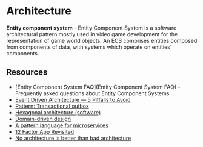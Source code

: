 # Architecture

**Entity component system** - Entity Component System is a software architectural pattern mostly used in video game development for the representation of game world objects. An ECS comprises entities composed from components of data, with systems which operate on entities' components.

## Resources

- [Entity Component System FAQ](Entity Component System FAQ) - Frequently asked questions about Entity Component Systems 
- [Event Driven Architecture — 5 Pitfalls to Avoid](https://medium.com/wix-engineering/event-driven-architecture-5-pitfalls-to-avoid-b3ebf885bdb1)
- [Pattern: Transactional outbox](https://microservices.io/patterns/data/transactional-outbox.html)
- [Hexagonal architecture (software)](https://en.wikipedia.org/wiki/Hexagonal_architecture_(software))
- [Domain-driven design](https://en.wikipedia.org/wiki/Domain-driven_design)
- [A pattern language for microservices](https://microservices.io/patterns/)
- [12 Factor App Revisited](https://architecturenotes.co/12-factor-app-revisited/)
- [No architecture is better than bad architecture](https://rogovoy.me/blog/no-architecture)
